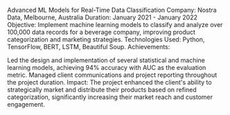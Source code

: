 Advanced ML Models for Real-Time Data Classification
Company: Nostra Data, Melbourne, Australia
Duration: January 2021 - January 2022
Objective: Implement machine learning models to classify and analyze over 100,000 data records for a beverage company, improving product categorization and marketing strategies.
Technologies Used: Python, TensorFlow, BERT, LSTM, Beautiful Soup.
Achievements:

Led the design and implementation of several statistical and machine learning models, achieving 94% accuracy with AUC as the evaluation metric.
Managed client communications and project reporting throughout the project duration.
Impact:
The project enhanced the client's ability to strategically market and distribute their products based on refined categorization, significantly increasing their market reach and customer engagement.
